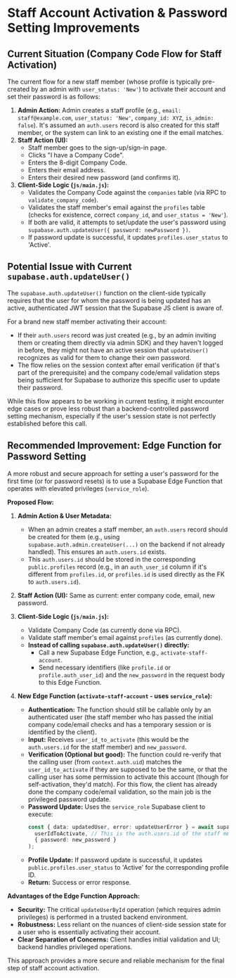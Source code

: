 # Staff Account Activation & Password Setting Improvements

## Current Situation (Company Code Flow for Staff Activation)

The current flow for a new staff member (whose profile is typically pre-created by an admin with `user_status: 'New'`) to activate their account and set their password is as follows:

1.  **Admin Action:** Admin creates a staff profile (e.g., `email: staff@example.com`, `user_status: 'New'`, `company_id: XYZ`, `is_admin: false`). It's assumed an `auth.users` record is also created for this staff member, or the system can link to an existing one if the email matches.
2.  **Staff Action (UI):**
    *   Staff member goes to the sign-up/sign-in page.
    *   Clicks "I have a Company Code".
    *   Enters the 8-digit Company Code.
    *   Enters their email address.
    *   Enters their desired new password (and confirms it).
3.  **Client-Side Logic (`js/main.js`):**
    *   Validates the Company Code against the `companies` table (via RPC to `validate_company_code`).
    *   Validates the staff member's email against the `profiles` table (checks for existence, correct `company_id`, and `user_status = 'New'`).
    *   If both are valid, it attempts to set/update the user's password using `supabase.auth.updateUser({ password: newPassword })`.
    *   If password update is successful, it updates `profiles.user_status` to 'Active'.

## Potential Issue with Current `supabase.auth.updateUser()`

The `supabase.auth.updateUser()` function on the client-side typically requires that the user for whom the password is being updated has an active, authenticated JWT session that the Supabase JS client is aware of.

For a brand new staff member activating their account:
*   If their `auth.users` record was just created (e.g., by an admin inviting them or creating them directly via admin SDK) and they haven't logged in before, they might not have an active session that `updateUser()` recognizes as valid for them to change their *own* password.
*   The flow relies on the session context after email verification (if that's part of the prerequisite) and the company code/email validation steps being sufficient for Supabase to authorize this specific user to update their password.

While this flow appears to be working in current testing, it might encounter edge cases or prove less robust than a backend-controlled password setting mechanism, especially if the user's session state is not perfectly established before this call.

## Recommended Improvement: Edge Function for Password Setting

A more robust and secure approach for setting a user's password for the first time (or for password resets) is to use a Supabase Edge Function that operates with elevated privileges (`service_role`).

**Proposed Flow:**

1.  **Admin Action & User Metadata:**
    *   When an admin creates a staff member, an `auth.users` record should be created for them (e.g., using `supabase.auth.admin.createUser(...)` on the backend if not already handled). This ensures an `auth.users.id` exists.
    *   This `auth.users.id` should be stored in the corresponding `public.profiles` record (e.g., in an `auth_user_id` column if it's different from `profiles.id`, or `profiles.id` is used directly as the FK to `auth.users.id`).

2.  **Staff Action (UI):** Same as current: enter company code, email, new password.

3.  **Client-Side Logic (`js/main.js`):**
    *   Validate Company Code (as currently done via RPC).
    *   Validate staff member's email against `profiles` (as currently done).
    *   **Instead of calling `supabase.auth.updateUser()` directly:**
        *   Call a new Supabase Edge Function, e.g., `activate-staff-account`.
        *   Send necessary identifiers (like `profile.id` or `profile.auth_user_id`) and the `new_password` in the request body to this Edge Function.

4.  **New Edge Function (`activate-staff-account` - uses `service_role`):**
    *   **Authentication:** The function should still be callable only by an authenticated user (the staff member who has passed the initial company code/email checks and has a temporary session or is identified by the client).
    *   **Input:** Receives `user_id_to_activate` (this would be the `auth.users.id` for the staff member) and `new_password`.
    *   **Verification (Optional but good):** The function could re-verify that the calling user (from `context.auth.uid`) matches the `user_id_to_activate` if they are supposed to be the same, or that the calling user has some permission to activate this account (though for self-activation, they'd match). For this flow, the client has already done the company code/email validation, so the main job is the privileged password update.
    *   **Password Update:** Uses the `service_role` Supabase client to execute:
        ```typescript
        const { data: updatedUser, error: updateUserError } = await supabaseAdminClient.auth.admin.updateUserById(
          userIdToActivate, // This is the auth.users.id of the staff member
          { password: new_password }
        );
        ```
    *   **Profile Update:** If password update is successful, it updates `public.profiles.user_status` to 'Active' for the corresponding profile ID.
    *   **Return:** Success or error response.

**Advantages of the Edge Function Approach:**

*   **Security:** The critical `updateUserById` operation (which requires admin privileges) is performed in a trusted backend environment.
*   **Robustness:** Less reliant on the nuances of client-side session state for a user who is essentially activating their account.
*   **Clear Separation of Concerns:** Client handles initial validation and UI; backend handles privileged operations.

This approach provides a more secure and reliable mechanism for the final step of staff account activation.
